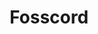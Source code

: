 ---
git: https://github.com/fosscord/fosscord
instagram: https://instagram.com/fosscord
logohandle: fosscord
sort: fosscord
title: Fosscord
twitter: https://x.com/fosscord_
website: https://fosscord.com/
---
